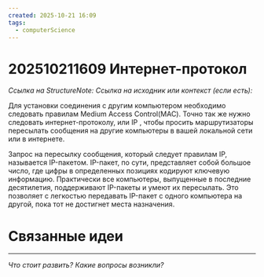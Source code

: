 ```yaml
---
created: 2025-10-21 16:09
tags:
  - computerScience
---
```

# 202510211609 Интернет-протокол

*Ссылка на StructureNote:*
*Ссылка на исходник или контекст (если есть):*

Для установки соединения с другим компьютером необходимо следовать правилам Medium Access Control(MAC). Точно так же нужно следовать интернет-протоколу, или IP , чтобы просить маршрутизаторы пересылать сообщения на другие компьютеры в вашей локальной сети или в интернете.

Запрос на пересылку сообщения, который следует правилам IP, называется IP-пакетом. IP-пакет, по сути, представляет собой большое число, где цифры в определенных позициях кодируют ключевую информацию. Практически все компьютеры, выпущенные в последние десятилетия, поддерживают IP-пакеты и умеют их пересылать. Это позволяет с легкостью передавать IP-пакет с одного компьютера на другой, пока тот не достигнет места назначения.

# Связанные идеи

---

*Что стоит развить? Какие вопросы возникли?*

